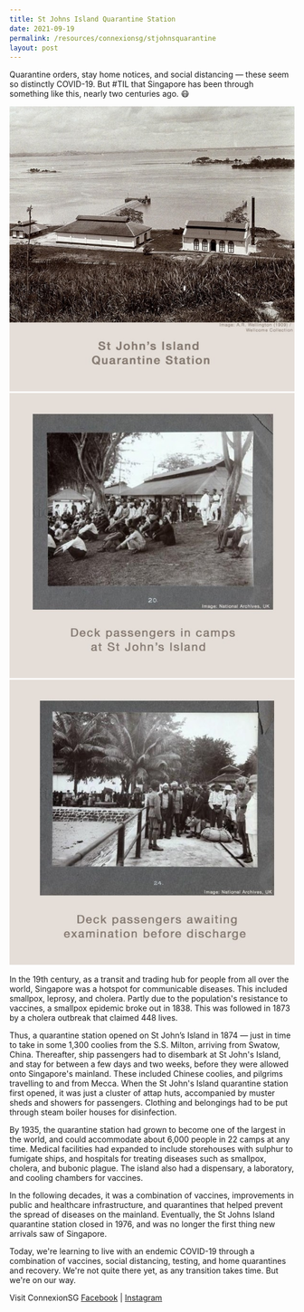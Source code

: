 ```yaml
---
title: St Johns Island Quarantine Station
date: 2021-09-19
permalink: /resources/connexionsg/stjohnsquarantine
layout: post
---
```

Quarantine orders, stay home notices, and social distancing — these seem so distinctly COVID-19. But #TIL that Singapore has been through something like this, nearly two centuries ago. 😷

![Alt text for image on Isomer site](/images/stjohn1.jpg)
![Alt text for image on Isomer site](/images/stjohn2.jpg)
![Alt text for image on Isomer site](/images/stjohn3.jpg)

In the 19th century, as a transit and trading hub for people from all over the world, Singapore was a hotspot for communicable diseases. This included smallpox, leprosy, and cholera. Partly due to the population's resistance to vaccines, a smallpox epidemic broke out in 1838. This was followed in 1873 by a cholera outbreak that claimed 448 lives. 

Thus, a quarantine station opened on St John’s Island in 1874 — just in time to take in some 1,300 coolies from the S.S. Milton, arriving from Swatow, China. Thereafter, ship passengers had to disembark at St John's Island, and stay for between a few days and two weeks, before they were allowed onto Singapore's mainland. These included Chinese coolies, and pilgrims travelling to and from Mecca.
When the St John's Island quarantine station first opened, it was just a cluster of attap huts, accompanied by muster sheds and showers for passengers. Clothing and belongings had to be put through steam boiler houses for disinfection.

By 1935, the quarantine station had grown to become one of the largest in the world, and could accommodate about 6,000 people in 22 camps at any time. Medical facilities had expanded to include storehouses with sulphur to fumigate ships, and hospitals for treating diseases such as smallpox, cholera, and bubonic plague. The island also had a dispensary, a laboratory, and cooling chambers for vaccines. 

In the following decades, it was a combination of vaccines, improvements in public and healthcare infrastructure, and quarantines that helped prevent the spread of diseases on the mainland. Eventually, the St Johns Island quarantine station closed in 1976, and was no longer the first thing new arrivals saw of Singapore. 

Today, we're learning to live with an endemic COVID-19 through a combination of vaccines, social distancing, testing, and home quarantines and recovery. We're not quite there yet, as any transition takes time. But we're on our way.

Visit ConnexionSG [Facebook](https://www.facebook.com/ConnexionSG) | [Instagram](https://www.instagram.com/connexionsg/)